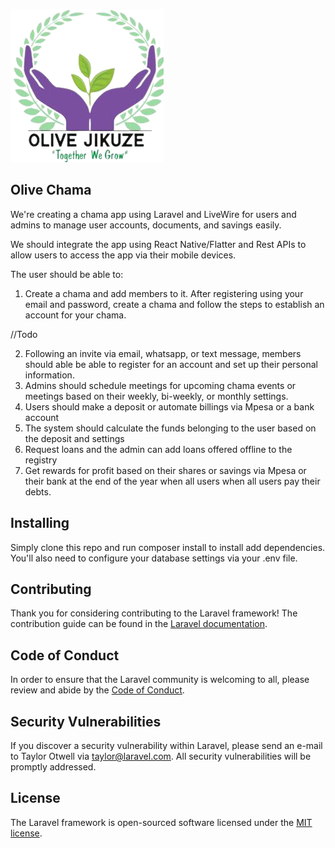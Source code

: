 ![alt text](https://github.com/alexmuirurik/chamaapp/blob/main/public/assets/img/logo-ct-dark.png)  

## Olive Chama

We're creating a chama app using Laravel and LiveWire for users and admins to manage user accounts, documents, and savings easily. 

We should integrate the app using React Native/Flatter and Rest APIs to allow users to access the app via their mobile devices. 

The user should be able to: 

1. Create a chama and add members to it. After registering using your email and password, create a chama and follow the steps to establish an account for your chama. 

//Todo

2. Following an invite via email, whatsapp, or text message, members should able be able to register for an account and set up their personal information. 
3. Admins should schedule meetings for upcoming chama events or meetings based on their weekly, bi-weekly, or monthly settings. 
4. Users should make a deposit or automate billings via Mpesa or a bank account
5. The system should calculate the funds belonging to the user based on the deposit and settings
6. Request loans and the admin can add loans offered offline to the registry
7. Get rewards for profit based on their shares or savings via Mpesa or their bank at the end of the year when all users when all users pay their debts. 

## Installing 

Simply clone this repo and run composer install to install add dependencies. You'll also need to configure your database settings via your .env file. 

## Contributing

Thank you for considering contributing to the Laravel framework! The contribution guide can be found in the [Laravel documentation](https://laravel.com/docs/contributions).

## Code of Conduct

In order to ensure that the Laravel community is welcoming to all, please review and abide by the [Code of Conduct](https://laravel.com/docs/contributions#code-of-conduct).

## Security Vulnerabilities

If you discover a security vulnerability within Laravel, please send an e-mail to Taylor Otwell via [taylor@laravel.com](mailto:taylor@laravel.com). All security vulnerabilities will be promptly addressed.

## License

The Laravel framework is open-sourced software licensed under the [MIT license](https://opensource.org/licenses/MIT).